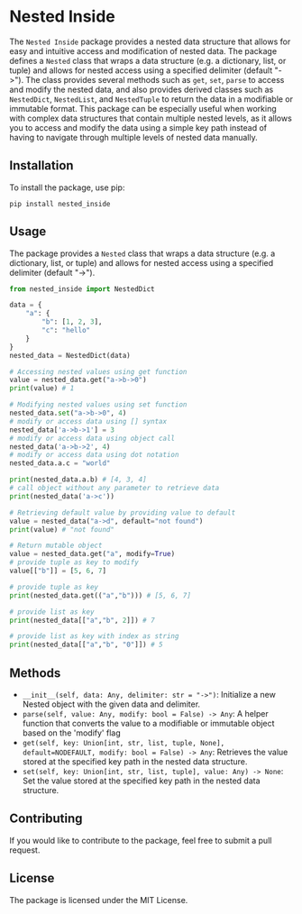 # Nested Inside

The `Nested Inside` package provides a nested data structure that allows for easy and intuitive access and modification of nested data. The package defines a `Nested` class that wraps a data structure (e.g. a dictionary, list, or tuple) and allows for nested access using a specified delimiter (default "->"). The class provides several methods such as `get`, `set`, `parse` to access and modify the nested data, and also provides derived classes such as `NestedDict`, `NestedList`, and `NestedTuple` to return the data in a modifiable or immutable format. This package can be especially useful when working with complex data structures that contain multiple nested levels, as it allows you to access and modify the data using a simple key path instead of having to navigate through multiple levels of nested data manually.

## Installation

To install the package, use pip:

```
pip install nested_inside
```


## Usage

The package provides a `Nested` class that wraps a data structure (e.g. a dictionary, list, or tuple) and allows for nested access using a specified delimiter (default "->").

```python
from nested_inside import NestedDict

data = {
    "a": {
        "b": [1, 2, 3],
        "c": "hello"
    }
}
nested_data = NestedDict(data)

# Accessing nested values using get function
value = nested_data.get("a->b->0")
print(value) # 1

# Modifying nested values using set function
nested_data.set("a->b->0", 4)
# modify or access data using [] syntax
nested_data['a->b->1'] = 3
# modify or access data using object call
nested_data('a->b->2', 4)
# modify or access data using dot notation
nested_data.a.c = "world"

print(nested_data.a.b) # [4, 3, 4]
# call object without any parameter to retrieve data
print(nested_data('a->c'))

# Retrieving default value by providing value to default
value = nested_data("a->d", default="not found")
print(value) # "not found"

# Return mutable object
value = nested_data.get("a", modify=True)
# provide tuple as key to modify
value[["b"]] = [5, 6, 7]

# provide tuple as key
print(nested_data.get(("a","b"))) # [5, 6, 7]

# provide list as key
print(nested_data[["a","b", 2]]) # 7

# provide list as key with index as string
print(nested_data[["a","b", "0"]]) # 5

```

## Methods

- `__init__(self, data: Any, delimiter: str = "->")`: Initialize a new Nested object with the given data and delimiter.
- `parse(self, value: Any, modify: bool = False) -> Any`: A helper function that converts the value to a modifiable or immutable object based on the 'modify' flag
- `get(self, key: Union[int, str, list, tuple, None], default=NODEFAULT, modify: bool = False) -> Any`: Retrieves the value stored at the specified key path in the nested data structure.
- `set(self, key: Union[int, str, list, tuple], value: Any) -> None`: Set the value stored at the specified key path in the nested data structure.

## Contributing

If you would like to contribute to the package, feel free to submit a pull request.

## License

The package is licensed under the MIT License.

